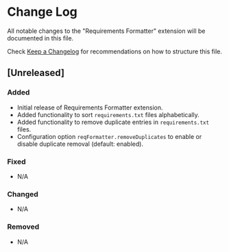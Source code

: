 # Change Log

All notable changes to the "Requirements Formatter" extension will be documented in this file.

Check [Keep a Changelog](http://keepachangelog.com/) for recommendations on how to structure this file.

## [Unreleased]

### Added

- Initial release of Requirements Formatter extension.
- Added functionality to sort `requirements.txt` files alphabetically.
- Added functionality to remove duplicate entries in `requirements.txt` files.
- Configuration option `reqFormatter.removeDuplicates` to enable or disable duplicate removal (default: enabled).

### Fixed

- N/A

### Changed

- N/A

### Removed

- N/A
